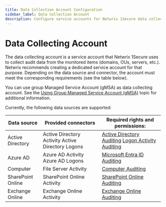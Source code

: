 ```yaml
---
title: Data Collection Account Configuration
sidebar_label: Data Collection Account
description: Configure service accounts for Netwrix 1Secure data collection with proper permissions and security settings.
---
```


# Data Collecting Account

The data collecting account is a service account that Netwrix 1Secure uses to collect audit data
from the monitored items (domains, OUs, servers, etc.). Netwrix recommends creating a dedicated
service account for that purpose. Depending on the data source and connector, the account must meet
the corresponding requirements (see the table below).

You can use group Managed Service Account (gMSA) as data collecting account. See the
[Using Group Managed Service Account (gMSA)](/docs/1secure/data-sources/gmsa.md) topic for additional information.

Currently, the following data sources are supported:

| Data source       | Provided connectors                               | Required rights and permissions:                                                                                                                                                               |
| ----------------- | ------------------------------------------------- | ---------------------------------------------------------------------------------------------------------------------------------------------------------------------------------------------- |
| Active Directory  | Active Directory Activity Active Directory Logons | [Active Directory Auditing](/docs/1secure/setup-and-configuration/active-directory/audit-policies.md) [Logon Activity Auditing](/docs/1secure/setup-and-configuration/logon-activity/index.md) |
| Azure AD          | Azure AD Activity Azure AD Logons                 | [Microsoft Entra ID Auditing](/docs/1secure/data-sources/azure-entra-id.md)                                                                                                                    |
| Computer          | File Server Activity                              | [Computer Auditing](/docs/1secure/data-sources/computers.md)                                                                                                                                   |
| SharePoint Online | SharePoint Online Activity                        | [SharePoint Online Auditing](/docs/1secure/data-sources/sharepoint-online.md)                                                                                                                  |
| Exchange Online   | Exchange Online Activity                          | [Exchange Online Auditing](/docs/1secure/data-sources/exchange-online.md)                                                                                                                      |
